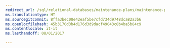```yaml
--- 
redirect_url: /sql/relational-databases/maintenance-plans/maintenance-plans
ms.translationtype: HT
ms.sourcegitcommit: 8ffa3bec08e42eaf5be7cfd734d9748dca82a3b6
ms.openlocfilehash: 45b3170d3b4d176d3d9dacf49043c8b4ba5b84c9
ms.contentlocale: it-it
ms.lasthandoff: 08/01/2017

--- 
```


